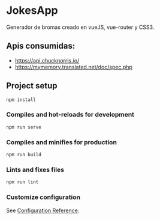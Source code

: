 # JokesApp

Generador de bromas creado en vueJS, vue-router y CSS3.
## Apis consumidas:
- https://api.chucknorris.io/
- https://mymemory.translated.net/doc/spec.php

## Project setup
```
npm install
```

### Compiles and hot-reloads for development
```
npm run serve
```

### Compiles and minifies for production
```
npm run build
```

### Lints and fixes files
```
npm run lint
```

### Customize configuration
See [Configuration Reference](https://cli.vuejs.org/config/).
